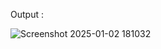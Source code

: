 










Output :

![Screenshot 2025-01-02 181032](https://github.com/user-attachments/assets/ac3bf172-4418-4f6c-b873-48018b676916)

